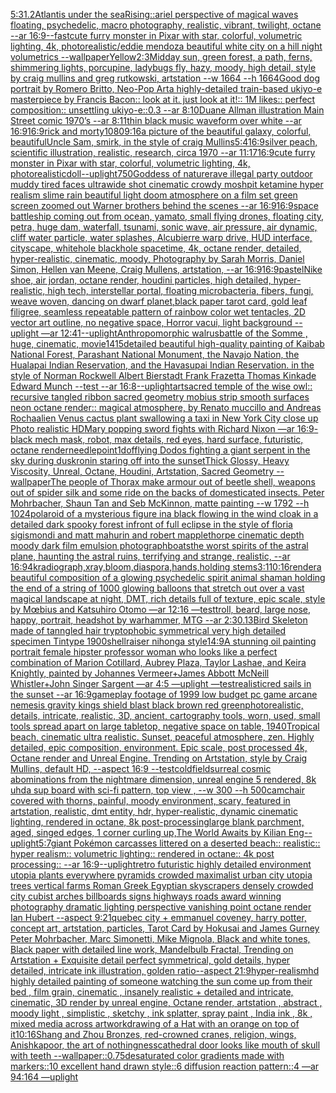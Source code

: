 [5:3](https://www.ebank.nz/aiartgenerator?category=5%3A3)[1.2](https://www.ebank.nz/aiartgenerator?category=1.2)[Atlantis under the sea](https://www.ebank.nz/aiartgenerator?category=Atlantis%20under%20the%20sea)[Rising::](https://www.ebank.nz/aiartgenerator?category=Rising%3A%3A)[ariel perspective of magical waves floating, psychedelic, macro photography, realistic, vibrant, twilight, octane --ar 16:9](https://www.ebank.nz/aiartgenerator?category=ariel%20perspective%20of%20magical%20waves%20floating%2C%20psychedelic%2C%20macro%20photography%2C%20realistic%2C%20vibrant%2C%20twilight%2C%20octane%20--ar%2016%3A9)[--fast](https://www.ebank.nz/aiartgenerator?category=--fast)[cute furry monster in Pixar with star, colorful, volumetric lighting, 4k, photorealistic](https://www.ebank.nz/aiartgenerator?category=cute%20furry%20monster%20in%20Pixar%20with%20star%2C%20colorful%2C%20volumetric%20lighting%2C%204k%2C%20photorealistic)[/](https://www.ebank.nz/aiartgenerator?category=/)[eddie mendoza beautiful white city on a hill night volumetrics --wallpaper](https://www.ebank.nz/aiartgenerator?category=eddie%20mendoza%20beautiful%20white%20city%20on%20a%20hill%20night%20volumetrics%20--wallpaper)[Yellow](https://www.ebank.nz/aiartgenerator?category=Yellow)[2:3](https://www.ebank.nz/aiartgenerator?category=2%3A3)[Midday sun, green forest, a path, ferns, shimmering lights, porcupine, ladybugs fly, hazy, moody, high detail, style by craig mullins and greg rutkowski, artstation --w 1664 --h 1664](https://www.ebank.nz/aiartgenerator?category=Midday%20sun%2C%20green%20forest%2C%20a%20path%2C%20ferns%2C%20shimmering%20lights%2C%20porcupine%2C%20ladybugs%20fly%2C%20hazy%2C%20moody%2C%20high%20detail%2C%20style%20by%20craig%20mullins%20and%20greg%20rutkowski%2C%20artstation%20--w%201664%20--h%201664)[Good dog portrait by Romero Britto, Neo-Pop Art](https://www.ebank.nz/aiartgenerator?category=Good%20dog%20portrait%20by%20Romero%20Britto%2C%20Neo-Pop%20Art)[a highly-detailed train-based ukiyo-e masterpiece by Francis Bacon:: look at it. just look at it!:: 1M likes:: perfect composition:: unsettling ukiyo-e::0.3 --ar 8:10](https://www.ebank.nz/aiartgenerator?category=a%20highly-detailed%20train-based%20ukiyo-e%20masterpiece%20by%20Francis%20Bacon%3A%3A%20look%20at%20it.%20just%20look%20at%20it%21%3A%3A%201M%20likes%3A%3A%20perfect%20composition%3A%3A%20unsettling%20ukiyo-e%3A%3A0.3%20--ar%208%3A10)[Duane Allman illustration Main Street comic 1970’s --ar 8:11](https://www.ebank.nz/aiartgenerator?category=Duane%20Allman%20illustration%20Main%20Street%20comic%201970%E2%80%99s%20--ar%208%3A11)[thin black music waveform over white --ar 16:9](https://www.ebank.nz/aiartgenerator?category=thin%20black%20music%20waveform%20over%20white%20--ar%2016%3A9)[16:9](https://www.ebank.nz/aiartgenerator?category=16%3A9)[rick and morty](https://www.ebank.nz/aiartgenerator?category=rick%20and%20morty)[1080](https://www.ebank.nz/aiartgenerator?category=1080)[9:16](https://www.ebank.nz/aiartgenerator?category=9%3A16)[a picture of the beautiful galaxy, colorful, beautiful](https://www.ebank.nz/aiartgenerator?category=a%20picture%20of%20the%20beautiful%20galaxy%2C%20colorful%2C%20beautiful)[Uncle Sam, smirk, in the style of craig Mullins](https://www.ebank.nz/aiartgenerator?category=Uncle%20Sam%2C%20smirk%2C%20in%20the%20style%20of%20craig%20Mullins)[5:4](https://www.ebank.nz/aiartgenerator?category=5%3A4)[16:9](https://www.ebank.nz/aiartgenerator?category=16%3A9)[silver peach, scientific illustration, realistic, research, circa 1970 --ar 11:17](https://www.ebank.nz/aiartgenerator?category=silver%20peach%2C%20scientific%20illustration%2C%20realistic%2C%20research%2C%20circa%201970%20--ar%2011%3A17)[16:9](https://www.ebank.nz/aiartgenerator?category=16%3A9)[cute furry monster in Pixar with star, colorful, volumetric lighting, 4k, photorealistic](https://www.ebank.nz/aiartgenerator?category=cute%20furry%20monster%20in%20Pixar%20with%20star%2C%20colorful%2C%20volumetric%20lighting%2C%204k%2C%20photorealistic)[doll](https://www.ebank.nz/aiartgenerator?category=doll)[--uplight](https://www.ebank.nz/aiartgenerator?category=--uplight)[750](https://www.ebank.nz/aiartgenerator?category=750)[Goddess of nature](https://www.ebank.nz/aiartgenerator?category=Goddess%20of%20nature)[rave illegal party outdoor muddy tired faces ultrawide shot cinematic crowdy moshpit ketamine hyper realism slime rain beautiful light doom atmosphere on a film set green screen zoomed out Warner brothers behind the scenes --ar 16:9](https://www.ebank.nz/aiartgenerator?category=rave%20illegal%20party%20outdoor%20muddy%20tired%20faces%20ultrawide%20shot%20cinematic%20crowdy%20moshpit%20ketamine%20hyper%20realism%20slime%20rain%20beautiful%20light%20doom%20atmosphere%20on%20a%20film%20set%20green%20screen%20zoomed%20out%20Warner%20brothers%20behind%20the%20scenes%20--ar%2016%3A9)[16:9](https://www.ebank.nz/aiartgenerator?category=16%3A9)[space battleship coming out from ocean, yamato, small flying drones, floating city, petra, huge dam, waterfall, tsunami, sonic wave, air pressure, air dynamic, cliff water particle, water splashes, Alcubierre warp drive, HUD interface, cityscape, whitehole blackhole spacetime, 4k, octane render, detailed, hyper-realistic, cinematic, moody, Photography by Sarah Morris, Daniel Simon, Hellen van Meene, Craig Mullens, artstation, --ar 16:9](https://www.ebank.nz/aiartgenerator?category=space%20battleship%20coming%20out%20from%20ocean%2C%20yamato%2C%20small%20flying%20drones%2C%20floating%20city%2C%20petra%2C%20huge%20dam%2C%20waterfall%2C%20tsunami%2C%20sonic%20wave%2C%20air%20pressure%2C%20air%20dynamic%2C%20cliff%20water%20particle%2C%20water%20splashes%2C%20Alcubierre%20warp%20drive%2C%20HUD%20interface%2C%20cityscape%2C%20whitehole%20blackhole%20spacetime%2C%204k%2C%20octane%20render%2C%20detailed%2C%20hyper-realistic%2C%20cinematic%2C%20moody%2C%20Photography%20by%20Sarah%20Morris%2C%20Daniel%20Simon%2C%20Hellen%20van%20Meene%2C%20Craig%20Mullens%2C%20artstation%2C%20--ar%2016%3A9)[16:9](https://www.ebank.nz/aiartgenerator?category=16%3A9)[pastel](https://www.ebank.nz/aiartgenerator?category=pastel)[Nike shoe, air jordan, octane render, houdini particles, high detailed, hyper-realistic, high tech, interstellar portal, floating microbacteria, fibers, fungi, weave woven, dancing on dwarf planet,](https://www.ebank.nz/aiartgenerator?category=Nike%20shoe%2C%20air%20jordan%2C%20octane%20render%2C%20houdini%20particles%2C%20high%20detailed%2C%20hyper-realistic%2C%20high%20tech%2C%20interstellar%20portal%2C%20floating%20microbacteria%2C%20fibers%2C%20fungi%2C%20weave%20woven%2C%20dancing%20on%20dwarf%20planet%2C)[](https://www.ebank.nz/aiartgenerator?category=)[black paper tarot card, gold leaf filigree, seamless repeatable pattern of rainbow color wet tentacles, 2D vector art outline, no negative space, Horror vacui, light background --uplight —ar 12:41](https://www.ebank.nz/aiartgenerator?category=black%20paper%20tarot%20card%2C%20gold%20leaf%20filigree%2C%20seamless%20repeatable%20pattern%20of%20rainbow%20color%20wet%20tentacles%2C%202D%20vector%20art%20outline%2C%20no%20negative%20space%2C%20Horror%20vacui%2C%20light%20background%20--uplight%20%E2%80%94ar%2012%3A41)[--uplight](https://www.ebank.nz/aiartgenerator?category=--uplight)[Anthropomorphic walrus](https://www.ebank.nz/aiartgenerator?category=Anthropomorphic%20walrus)[battle of the Somme , huge, cinematic, movie](https://www.ebank.nz/aiartgenerator?category=battle%20of%20the%20Somme%20%2C%20huge%2C%20cinematic%2C%20movie)[1415](https://www.ebank.nz/aiartgenerator?category=1415)[detailed beautiful high-quality painting of Kaibab National Forest, Parashant National Monument, the Navajo Nation, the Hualapai Indian Reservation, and the Havasupai Indian Reservation. in the style of Norman Rockwell Albert Bierstadt Frank Frazetta Thomas Kinkade Edward Munch --test --ar 16:8](https://www.ebank.nz/aiartgenerator?category=detailed%20beautiful%20high-quality%20painting%20of%20Kaibab%20National%20Forest%2C%20Parashant%20National%20Monument%2C%20the%20Navajo%20Nation%2C%20the%20Hualapai%20Indian%20Reservation%2C%20and%20the%20Havasupai%20Indian%20Reservation.%20in%20the%20style%20of%20Norman%20Rockwell%20Albert%20Bierstadt%20Frank%20Frazetta%20Thomas%20Kinkade%20Edward%20Munch%20--test%20--ar%2016%3A8)[--uplight](https://www.ebank.nz/aiartgenerator?category=--uplight)[art](https://www.ebank.nz/aiartgenerator?category=art)[sacred temple of the wise owl:: recursive tangled ribbon sacred geometry mobius strip smooth surfaces neon octane render:: magical atmosphere, by Renato muccillo and Andreas Rocha](https://www.ebank.nz/aiartgenerator?category=sacred%20temple%20of%20the%20wise%20owl%3A%3A%20recursive%20tangled%20ribbon%20sacred%20geometry%20mobius%20strip%20smooth%20surfaces%20neon%20octane%20render%3A%3A%20magical%20atmosphere%2C%20by%20Renato%20muccillo%20and%20Andreas%20Rocha)[alien Venus cactus plant swallowing a taxi in New York City close up Photo realistic HD](https://www.ebank.nz/aiartgenerator?category=alien%20Venus%20cactus%20plant%20swallowing%20a%20taxi%20in%20New%20York%20City%20close%20up%20Photo%20realistic%20HD)[Mary popping sword fights with Richard Nixon —ar 16:9](https://www.ebank.nz/aiartgenerator?category=Mary%20popping%20sword%20fights%20with%20Richard%20Nixon%20%E2%80%94ar%2016%3A9)[-](https://www.ebank.nz/aiartgenerator?category=-)[black mech mask, robot, max details, red eyes, hard surface, futuristic, octane render](https://www.ebank.nz/aiartgenerator?category=black%20mech%20mask%2C%20robot%2C%20max%20details%2C%20red%20eyes%2C%20hard%20surface%2C%20futuristic%2C%20octane%20render)[needlepoint](https://www.ebank.nz/aiartgenerator?category=needlepoint)[1](https://www.ebank.nz/aiartgenerator?category=1)[dof](https://www.ebank.nz/aiartgenerator?category=dof)[flying Dodos fighting a giant serpent in the sky during dusk](https://www.ebank.nz/aiartgenerator?category=flying%20Dodos%20fighting%20a%20giant%20serpent%20in%20the%20sky%20during%20dusk)[ronin staring off into the sunset](https://www.ebank.nz/aiartgenerator?category=ronin%20staring%20off%20into%20the%20sunset)[Thick Glossy, Heavy Viscosity, Unreal, Octane, Houdini, Artstation, Sacred Geometry --wallpaper](https://www.ebank.nz/aiartgenerator?category=Thick%20Glossy%2C%20Heavy%20Viscosity%2C%20Unreal%2C%20Octane%2C%20Houdini%2C%20Artstation%2C%20Sacred%20Geometry%20--wallpaper)[The people of Thorax make armour out of beetle shell, weapons out of spider silk and some ride on the backs of domesticated insects. Peter Mohrbacher, Shaun Tan and Seb McKinnon, matte painting --w 1792 --h 1024](https://www.ebank.nz/aiartgenerator?category=The%20people%20of%20Thorax%20make%20armour%20out%20of%20beetle%20shell%2C%20weapons%20out%20of%20spider%20silk%20and%20some%20ride%20on%20the%20backs%20of%20domesticated%20insects.%20Peter%20Mohrbacher%2C%20Shaun%20Tan%20and%20Seb%20McKinnon%2C%20matte%20painting%20--w%201792%20--h%201024)[polaroid of a mysterious figure ina black flowing in the wind cloak in a detailed dark spooky forest infront of full eclipse in the style of floria sigismondi and matt mahurin and robert mapplethorpe cinematic depth moody dark film emulsion photograph](https://www.ebank.nz/aiartgenerator?category=polaroid%20of%20a%20mysterious%20figure%20ina%20black%20flowing%20in%20the%20wind%20cloak%20in%20a%20detailed%20dark%20spooky%20forest%20infront%20of%20full%20eclipse%20in%20the%20style%20of%20floria%20sigismondi%20and%20matt%20mahurin%20and%20robert%20mapplethorpe%20cinematic%20depth%20moody%20dark%20film%20emulsion%20photograph)[boats](https://www.ebank.nz/aiartgenerator?category=boats)[the worst spirits of the astral plane, haunting the astral ruins, terrifying and strange, realistic, --ar 16:9](https://www.ebank.nz/aiartgenerator?category=the%20worst%20spirits%20of%20the%20astral%20plane%2C%20haunting%20the%20astral%20ruins%2C%20terrifying%20and%20strange%2C%20realistic%2C%20--ar%2016%3A9)[4k](https://www.ebank.nz/aiartgenerator?category=4k)[radiograph,xray,bloom,diaspora,hands,holding stems](https://www.ebank.nz/aiartgenerator?category=radiograph%2Cxray%2Cbloom%2Cdiaspora%2Chands%2Cholding%20stems)[3:1](https://www.ebank.nz/aiartgenerator?category=3%3A1)[10:16](https://www.ebank.nz/aiartgenerator?category=10%3A16)[render](https://www.ebank.nz/aiartgenerator?category=render)[a beautiful composition of a glowing psychedelic spirit animal shaman holding the end of a string of 1000 glowing balloons that stretch out over a vast magical landscape at night, DMT,  rich details full of texture, epic scale, style by Mœbius and Katsuhiro Otomo —ar 12:16 —test](https://www.ebank.nz/aiartgenerator?category=a%20beautiful%20composition%20of%20a%20glowing%20psychedelic%20spirit%20animal%20shaman%20holding%20the%20end%20of%20a%20string%20of%201000%20glowing%20balloons%20that%20stretch%20out%20over%20a%20vast%20magical%20landscape%20at%20night%2C%20DMT%2C%20%20rich%20details%20full%20of%20texture%2C%20epic%20scale%2C%20style%20by%20M%C5%93bius%20and%20Katsuhiro%20Otomo%20%E2%80%94ar%2012%3A16%20%E2%80%94test)[troll, beard, large nose, happy, portrait, headshot by warhammer, MTG --ar 2:3](https://www.ebank.nz/aiartgenerator?category=troll%2C%20beard%2C%20large%20nose%2C%20happy%2C%20portrait%2C%20headshot%20by%20warhammer%2C%20MTG%20--ar%202%3A3)[0.13](https://www.ebank.nz/aiartgenerator?category=0.13)[Bird Skeleton made of tanngled hair tryptophobic symmetrical very high detailed specimen Tintype 1900s](https://www.ebank.nz/aiartgenerator?category=Bird%20Skeleton%20made%20of%20tanngled%20hair%20tryptophobic%20symmetrical%20very%20high%20detailed%20specimen%20Tintype%201900s)[hellraiser nihonga style](https://www.ebank.nz/aiartgenerator?category=hellraiser%20nihonga%20style)[14:9](https://www.ebank.nz/aiartgenerator?category=14%3A9)[A stunning oil painting portrait female hipster professor woman who looks like a perfect combination of Marion Cotillard, Aubrey Plaza, Taylor Lashae, and Keira Knightly,  painted by Johannes Vermeer+James Abbott McNeill Whistler+John Singer Sargent —ar 4:5 —uplight —test](https://www.ebank.nz/aiartgenerator?category=A%20stunning%20oil%20painting%20portrait%20female%20hipster%20professor%20woman%20who%20looks%20like%20a%20perfect%20combination%20of%20Marion%20Cotillard%2C%20Aubrey%20Plaza%2C%20Taylor%20Lashae%2C%20and%20Keira%20Knightly%2C%20%20painted%20by%20Johannes%20Vermeer%2BJames%20Abbott%20McNeill%20Whistler%2BJohn%20Singer%20Sargent%20%E2%80%94ar%204%3A5%20%E2%80%94uplight%20%E2%80%94test)[realistic](https://www.ebank.nz/aiartgenerator?category=realistic)[red sails in the sunset --ar 16:9](https://www.ebank.nz/aiartgenerator?category=red%20sails%20in%20the%20sunset%20--ar%2016%3A9)[gameplay footage of 1999 low budget pc game arcane nemesis gravity kings shield blast black brown red green](https://www.ebank.nz/aiartgenerator?category=gameplay%20footage%20of%201999%20low%20budget%20pc%20game%20arcane%20nemesis%20gravity%20kings%20shield%20blast%20black%20brown%20red%20green)[photorealistic, details, intricate,  realistic, 3D,  ancient, cartography tools, worn, used,  small tools spread apart on large tabletop, negative space on table, 1940](https://www.ebank.nz/aiartgenerator?category=photorealistic%2C%20details%2C%20intricate%2C%20%20realistic%2C%203D%2C%20%20ancient%2C%20cartography%20tools%2C%20worn%2C%20used%2C%20%20small%20tools%20spread%20apart%20on%20large%20tabletop%2C%20negative%20space%20on%20table%2C%201940)[Tropical beach, cinematic ultra realistic. Sunset, peaceful atmosphere, zen. Highly detailed, epic composition, environment. Epic scale, post processed 4k, Octane render and Unreal Engine. Trending on Artstation, style by Craig Mullins, default HD, --aspect 16:9 --test](https://www.ebank.nz/aiartgenerator?category=Tropical%20beach%2C%20cinematic%20ultra%20realistic.%20Sunset%2C%20peaceful%20atmosphere%2C%20zen.%20Highly%20detailed%2C%20epic%20composition%2C%20environment.%20Epic%20scale%2C%20post%20processed%204k%2C%20Octane%20render%20and%20Unreal%20Engine.%20Trending%20on%20Artstation%2C%20style%20by%20Craig%20Mullins%2C%20default%20HD%2C%20--aspect%2016%3A9%20--test)[cold](https://www.ebank.nz/aiartgenerator?category=cold)[field](https://www.ebank.nz/aiartgenerator?category=field)[surreal cosmic abominations from the nightmare dimension, unreal engine 5 rendered, 8k uhd](https://www.ebank.nz/aiartgenerator?category=surreal%20cosmic%20abominations%20from%20the%20nightmare%20dimension%2C%20unreal%20engine%205%20rendered%2C%208k%20uhd)[a sup board with sci-fi pattern, top view , --w 300 --h 500](https://www.ebank.nz/aiartgenerator?category=a%20sup%20board%20with%20sci-fi%20pattern%2C%20top%20view%20%2C%20--w%20300%20--h%20500)[cam](https://www.ebank.nz/aiartgenerator?category=cam)[chair covered with thorns, painful, moody environment, scary, featured in artstation, realistic, dmt entity, hdr, hyper-realistic, dynamic cinematic lighting, rendered in octane, 8k post-processing](https://www.ebank.nz/aiartgenerator?category=chair%20covered%20with%20thorns%2C%20painful%2C%20moody%20environment%2C%20scary%2C%20featured%20in%20artstation%2C%20realistic%2C%20dmt%20entity%2C%20hdr%2C%20hyper-realistic%2C%20dynamic%20cinematic%20lighting%2C%20rendered%20in%20octane%2C%208k%20post-processing)[large blank parchment, aged, singed edges, 1 corner curling up,](https://www.ebank.nz/aiartgenerator?category=large%20blank%20parchment%2C%20aged%2C%20singed%20edges%2C%201%20corner%20curling%20up%2C)[The World Awaits by Kilian Eng](https://www.ebank.nz/aiartgenerator?category=The%20World%20Awaits%20by%20Kilian%20Eng)[--uplight](https://www.ebank.nz/aiartgenerator?category=--uplight)[5:7](https://www.ebank.nz/aiartgenerator?category=5%3A7)[giant Pokémon carcasses littered on a deserted beach:: realistic:: hyper realism:: volumetric lighting:: rendered in octane:: 4k post processing:: --ar 16:9](https://www.ebank.nz/aiartgenerator?category=giant%20Pok%C3%A9mon%20carcasses%20littered%20on%20a%20deserted%20beach%3A%3A%20realistic%3A%3A%20hyper%20realism%3A%3A%20volumetric%20lighting%3A%3A%20rendered%20in%20octane%3A%3A%204k%20post%20processing%3A%3A%20--ar%2016%3A9)[--uplight](https://www.ebank.nz/aiartgenerator?category=--uplight)[retro futuristic highly detailed environment utopia plants everywhere pyramids crowded maximalist urban city utopia trees  vertical farms Roman Greek Egyptian skyscrapers densely crowded city cubist arches billboards signs highways roads award winning photography dramatic lighting perspective vanishing point octane render Ian Hubert  --aspect 9:21](https://www.ebank.nz/aiartgenerator?category=retro%20futuristic%20highly%20detailed%20environment%20utopia%20plants%20everywhere%20pyramids%20crowded%20maximalist%20urban%20city%20utopia%20trees%20%20vertical%20farms%20Roman%20Greek%20Egyptian%20skyscrapers%20densely%20crowded%20city%20cubist%20arches%20billboards%20signs%20highways%20roads%20award%20winning%20photography%20dramatic%20lighting%20perspective%20vanishing%20point%20octane%20render%20Ian%20Hubert%20%20--aspect%209%3A21)[quebec city + emmanuel coveney, harry potter, concept art, artstation, particles, Tarot Card by Hokusai and James Gurney Peter Mohrbacher, Marc Simonetti, Mike Mignola, Black and white tones, Black paper with detailed line work, Mandelbulb Fractal, Trending on Artstation + Exquisite detail perfect symmetrical, gold details, hyper detailed, intricate ink illustration, golden ratio--aspect 21:9](https://www.ebank.nz/aiartgenerator?category=quebec%20city%20%2B%20emmanuel%20coveney%2C%20harry%20potter%2C%20concept%20art%2C%20artstation%2C%20particles%2C%20Tarot%20Card%20by%20Hokusai%20and%20James%20Gurney%20Peter%20Mohrbacher%2C%20Marc%20Simonetti%2C%20Mike%20Mignola%2C%20Black%20and%20white%20tones%2C%20Black%20paper%20with%20detailed%20line%20work%2C%20Mandelbulb%20Fractal%2C%20Trending%20on%20Artstation%20%2B%20Exquisite%20detail%20perfect%20symmetrical%2C%20gold%20details%2C%20hyper%20detailed%2C%20intricate%20ink%20illustration%2C%20golden%20ratio--aspect%2021%3A9)[hyper-realism](https://www.ebank.nz/aiartgenerator?category=hyper-realism)[hd highly detailed painting of someone watching the sun come up from their bed , film grain, cinematic , insanely realistic + detailed and intricate, cinematic, 3D render by unreal engine, Octane render, artstation , abstract , moody light , simplistic , sketchy , ink splatter, spray paint , India ink , 8k , mixed media across artwork](https://www.ebank.nz/aiartgenerator?category=hd%20highly%20detailed%20painting%20of%20someone%20watching%20the%20sun%20come%20up%20from%20their%20bed%20%2C%20film%20grain%2C%20cinematic%20%2C%20insanely%20realistic%20%2B%20detailed%20and%20intricate%2C%20cinematic%2C%203D%20render%20by%20unreal%20engine%2C%20Octane%20render%2C%20artstation%20%2C%20abstract%20%2C%20moody%20light%20%2C%20simplistic%20%2C%20sketchy%20%2C%20ink%20splatter%2C%20spray%20paint%20%2C%20India%20ink%20%2C%208k%20%2C%20mixed%20media%20across%20artwork)[drawing of a Hat with an orange on top of it](https://www.ebank.nz/aiartgenerator?category=drawing%20of%20a%20Hat%20with%20an%20orange%20on%20top%20of%20it)[10:16](https://www.ebank.nz/aiartgenerator?category=10%3A16)[Shang and Zhou Bronzes, red-crowned cranes, religion, wings, Anishkapoor, the art of nothingness](https://www.ebank.nz/aiartgenerator?category=Shang%20and%20Zhou%20Bronzes%2C%20red-crowned%20cranes%2C%20religion%2C%20wings%2C%20Anishkapoor%2C%20the%20art%20of%20nothingness)[cathedral door looks like mouth of skull with teeth --wallpaper](https://www.ebank.nz/aiartgenerator?category=cathedral%20door%20looks%20like%20mouth%20of%20skull%20with%20teeth%20--wallpaper)[::0.75](https://www.ebank.nz/aiartgenerator?category=%3A%3A0.75)[desaturated color gradients made with markers::10 excellent hand drawn style::6 diffusion reaction pattern::4 —ar 94:164 —uplight](https://www.ebank.nz/aiartgenerator?category=desaturated%20color%20gradients%20made%20with%20markers%3A%3A10%20excellent%20hand%20drawn%20style%3A%3A6%20diffusion%20reaction%20pattern%3A%3A4%20%E2%80%94ar%2094%3A164%20%E2%80%94uplight)